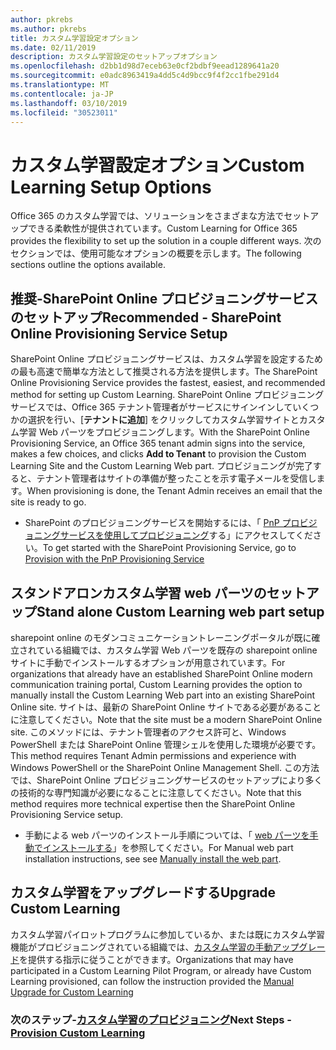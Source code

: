 ```yaml
---
author: pkrebs
ms.author: pkrebs
title: カスタム学習設定オプション
ms.date: 02/11/2019
description: カスタム学習設定のセットアップオプション
ms.openlocfilehash: d2bb1d98d7eceb63e0cf2bdbf9eead1289641a20
ms.sourcegitcommit: e0adc8963419a4dd5c4d9bcc9f4f2cc1fbe291d4
ms.translationtype: MT
ms.contentlocale: ja-JP
ms.lasthandoff: 03/10/2019
ms.locfileid: "30523011"
---
```

# <a name="custom-learning-setup-options"></a><span data-ttu-id="6b33d-103">カスタム学習設定オプション</span><span class="sxs-lookup"><span data-stu-id="6b33d-103">Custom Learning Setup Options</span></span>
<span data-ttu-id="6b33d-104">Office 365 のカスタム学習では、ソリューションをさまざまな方法でセットアップできる柔軟性が提供されています。</span><span class="sxs-lookup"><span data-stu-id="6b33d-104">Custom Learning for Office 365 provides the flexibility to set up the solution in a couple different ways.</span></span> <span data-ttu-id="6b33d-105">次のセクションでは、使用可能なオプションの概要を示します。</span><span class="sxs-lookup"><span data-stu-id="6b33d-105">The following sections outline the options available.</span></span>

## <a name="recommended---sharepoint-online-provisioning-service-setup"></a><span data-ttu-id="6b33d-106">推奨-SharePoint Online プロビジョニングサービスのセットアップ</span><span class="sxs-lookup"><span data-stu-id="6b33d-106">Recommended - SharePoint Online Provisioning Service Setup</span></span> 
<span data-ttu-id="6b33d-107">SharePoint Online プロビジョニングサービスは、カスタム学習を設定するための最も高速で簡単な方法として推奨される方法を提供します。</span><span class="sxs-lookup"><span data-stu-id="6b33d-107">The SharePoint Online Provisioning Service provides the fastest, easiest, and recommended method for setting up Custom Learning.</span></span> <span data-ttu-id="6b33d-108">SharePoint Online プロビジョニングサービスでは、Office 365 テナント管理者がサービスにサインインしていくつかの選択を行い、[**テナントに追加**] をクリックしてカスタム学習サイトとカスタム学習 Web パーツをプロビジョニングします。</span><span class="sxs-lookup"><span data-stu-id="6b33d-108">With the SharePoint Online Provisioning Service, an Office 365 tenant admin signs into the service, makes a few choices, and clicks **Add to Tenant** to provision the Custom Learning Site and the Custom Learning Web part.</span></span> <span data-ttu-id="6b33d-109">プロビジョニングが完了すると、テナント管理者はサイトの準備が整ったことを示す電子メールを受信します。</span><span class="sxs-lookup"><span data-stu-id="6b33d-109">When provisioning is done, the Tenant Admin receives an email that the site is ready to go.</span></span> 

- <span data-ttu-id="6b33d-110">SharePoint のプロビジョニングサービスを開始するには、「 [PnP プロビジョニングサービスを使用してプロビジョニング](custom_provision.md)する」にアクセスしてください。</span><span class="sxs-lookup"><span data-stu-id="6b33d-110">To get started with the SharePoint Provisioning Service, go to [Provision with the PnP Provisioning Service](custom_provision.md)</span></span>   

## <a name="stand-alone-custom-learning-web-part-setup"></a><span data-ttu-id="6b33d-111">スタンドアロンカスタム学習 web パーツのセットアップ</span><span class="sxs-lookup"><span data-stu-id="6b33d-111">Stand alone Custom Learning web part setup</span></span>
<span data-ttu-id="6b33d-112">sharepoint online のモダンコミュニケーショントレーニングポータルが既に確立されている組織では、カスタム学習 Web パーツを既存の sharepoint online サイトに手動でインストールするオプションが用意されています。</span><span class="sxs-lookup"><span data-stu-id="6b33d-112">For organizations that already have an established SharePoint Online modern communication training portal, Custom Learning provides the option to manually install the Custom Learning Web part into an existing SharePoint Online site.</span></span> <span data-ttu-id="6b33d-113">サイトは、最新の SharePoint Online サイトである必要があることに注意してください。</span><span class="sxs-lookup"><span data-stu-id="6b33d-113">Note that the site must be a modern SharePoint Online site.</span></span> <span data-ttu-id="6b33d-114">このメソッドには、テナント管理者のアクセス許可と、Windows PowerShell または SharePoint Online 管理シェルを使用した環境が必要です。</span><span class="sxs-lookup"><span data-stu-id="6b33d-114">This method requires Tenant Admin permissions and experience with Windows PowerShell or the SharePoint Online Management Shell.</span></span> <span data-ttu-id="6b33d-115">この方法では、SharePoint Online プロビジョニングサービスのセットアップにより多くの技術的な専門知識が必要になることに注意してください。</span><span class="sxs-lookup"><span data-stu-id="6b33d-115">Note that this method requires more technical expertise then the SharePoint Online Provisioning Service setup.</span></span>

- <span data-ttu-id="6b33d-116">手動による web パーツのインストール手順については、「 [web パーツを手動でインストールする](custom_manualsetup.md)」を参照してください。</span><span class="sxs-lookup"><span data-stu-id="6b33d-116">For Manual web part installation instructions, see see [Manually install the web part](custom_manualsetup.md).</span></span> 

## <a name="upgrade-custom-learning"></a><span data-ttu-id="6b33d-117">カスタム学習をアップグレードする</span><span class="sxs-lookup"><span data-stu-id="6b33d-117">Upgrade Custom Learning</span></span>
<span data-ttu-id="6b33d-118">カスタム学習パイロットプログラムに参加しているか、または既にカスタム学習機能がプロビジョニングされている組織では、[カスタム学習の手動アップグレード](custom_upgrade.md)を提供する指示に従うことができます。</span><span class="sxs-lookup"><span data-stu-id="6b33d-118">Organizations that may have participated in a Custom Learning Pilot Program, or already have Custom Learning provisioned, can follow the instruction provided the [Manual Upgrade for Custom Learning](custom_upgrade.md)</span></span>    

### <a name="next-steps---provision-custom-learningcustomprovisionmd"></a><span data-ttu-id="6b33d-119">次のステップ-[カスタム学習のプロビジョニング](custom_provision.md)</span><span class="sxs-lookup"><span data-stu-id="6b33d-119">Next Steps - [Provision Custom Learning](custom_provision.md)</span></span>
